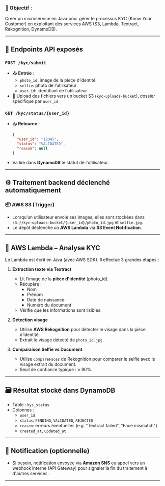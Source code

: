 
### 🎯 Objectif :
Créer un microservice en Java pour gérer le processus KYC (Know Your Customer) en exploitant des services AWS (S3, Lambda, Textract, Rekognition, DynamoDB).

---

## 🔌 **Endpoints API exposés**

### `POST /kyc/submit`
- 📤 **Entrée** : 
  - `photo_id`: image de la pièce d’identité
  - `selfie`: photo de l’utilisateur
  - `user_id`: identifiant de l’utilisateur
- 📁 Upload des fichiers vers un bucket S3 (`kyc-uploads-bucket`), dossier spécifique par `user_id`

### `GET /kyc/status/{user_id}`
- 📥 **Retourne** :
  ```json
  {
    "user_id": "12345",
    "status": "VALIDATED",
    "reason": null
  }
  ```
- Va lire dans **DynamoDB** le statut de l'utilisateur.

---

## ⚙️ **Traitement backend déclenché automatiquement**

### 📦 AWS S3 (Trigger)
- Lorsqu’un utilisateur envoie ses images, elles sont stockées dans `s3://kyc-uploads-bucket/{user_id}/photo_id.jpg` et `selfie.jpg`.
- Le dépôt déclenche un **AWS Lambda** via **S3 Event Notification**.

---

## 🧠 **AWS Lambda – Analyse KYC**
Le Lambda est écrit en Java (avec AWS SDK). Il effectue 3 grandes étapes :

1. **Extraction texte via Textract**
   - Lit l'image de la **pièce d'identité** (photo_id).
   - Récupère :
     - Nom
     - Prénom
     - Date de naissance
     - Numéro du document
   - Vérifie que les informations sont lisibles.

2. **Détection visage**
   - Utilise **AWS Rekognition** pour détecter le visage dans la pièce d’identité.
   - Extrait le visage détecté de `photo_id.jpg`.

3. **Comparaison Selfie vs Document**
   - Utilise `CompareFaces` de Rekognition pour comparer le selfie avec le visage extrait du document.
   - Seuil de confiance typique : ≥ 90%.

---

## 🗃️ **Résultat stocké dans DynamoDB**

- Table : `kyc_status`
- Colonnes :
  - `user_id`
  - `status`: `PENDING`, `VALIDATED`, `REJECTED`
  - `reason`: erreurs éventuelles (e.g. "Textract failed", "Face mismatch")
  - `created_at`, `updated_at`

---

## 🔔 **Notification (optionnelle)**
- Si besoin, notification envoyée via **Amazon SNS** ou appel vers un webhook interne (API Gateway) pour signaler la fin du traitement à d'autres services.

---

